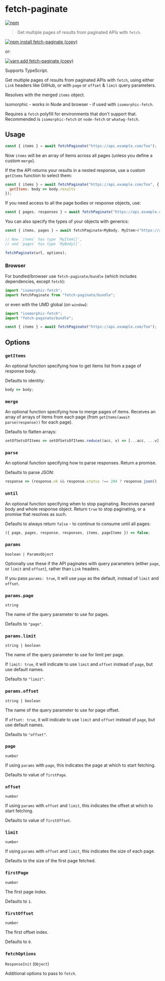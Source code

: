 # fetch-paginate

[![npm](https://img.shields.io/npm/v/fetch-paginate.svg)](https://www.npmjs.com/package/fetch-paginate)

> Get multiple pages of results from paginated APIs with `fetch`.

[![npm install fetch-paginate (copy)](https://copyhaste.com/i?t=npm%20install%20fetch-paginate)](https://copyhaste.com/c?t=npm%20install%20fetch-paginate "npm install fetch-paginate (copy)")

or:

[![yarn add fetch-paginate (copy)](https://copyhaste.com/i?t=yarn%20add%20fetch-paginate)](https://copyhaste.com/c?t=yarn%20add%20fetch-paginate "yarn add fetch-paginate (copy)")

Supports TypeScript.

Get multiple pages of results from paginated APIs with `fetch`,
using either `Link` headers like GitHub,
or with `page` or `offset` & `limit` query parameters.

Resolves with the merged `items` object.

Isomorphic - works in Node and browser - if used with `isomorphic-fetch`.

Requires a `fetch` polyfill for environments that don't support that.
Recommended is `isomorphic-fetch` or `node-fetch` or `whatwg-fetch`.

## Usage

```js
const { items } = await fetchPaginate("https://api.example.com/foo");
```

Now `items` will be an array of items across all pages (unless you define a custom `merge`).

If the the API returns your results in a nested response, use a custom `getItems` function to select them:

```js
const { items } = await fetchPaginate("https://api.example.com/foo", {
  getItems: body => body.results
});
```

If you need access to all the page bodies or response objects, use:

```js
const { pages, responses } = await fetchPaginate("https://api.example.com/foo");
```

You can also specify the types of your objects with generics:

```js
const { items, pages } = await fetchPaginate<MyBody, MyItem>("https://api.example.com/foo");

// Now `items` has type `MyItem[]`,
// and `pages` has type `MyBody[]`.
```

```js
fetchPaginate(url, options);
```

### Browser

For bundled/browser use `fetch-paginate/bundle` (which includes dependencies, except `fetch`):

```js
import "isomorphic-fetch";
import fetchPaginate from "fetch-paginate/bundle";
```

or even with the UMD global (on `window`):

```js
import "isomorphic-fetch";
import "fetch-paginate/bundle";

const { items } = await fetchPaginate("https://api.example.com/foo");
```

## Options

### `getItems`

An optional function specifying how to get items list from a page of response body.

Defaults to identity:

```js
body => body;
```

### `merge`

An optional function specifying how to merge pages of items.
Receives an array of arrays of items from each page (from `getItems(await parse(response))` for each page).

Defaults to flatten arrays:

```js
setOfSetsOfItems => setOfSetsOfItems.reduce((acc, v) => [...acc, ...v], []);
```

### `parse`

An optional function specifying how to parse responses. Return a promise.

Defaults to parse JSON:

```js
response => (response.ok && response.status !== 204 ? response.json() : response.text());
```

### `until`

An optional function specifying when to stop paginating. Receives parsed body and whole response object. Return `true` to stop paginating, or a promise that resolves as such.

Defaults to always return `false` - to continue to consume until all pages:

```js
({ page, pages, response, responses, items, pageItems }) => false;
```

### `params`

`boolean | ParamsObject`

Optionally use these if the API paginates with query parameters (either `page`, or `limit` and `offset`), rather than `Link` headers.

If you pass `params: true`, it will use `page` as the default, instead of `limit` and `offset`.

### `params.page`

`string`

The name of the query parameter to use for pages.

Defaults to `"page"`.

### `params.limit`

`string | boolean`

The name of the query parameter to use for limit per page.

If `limit: true`, it will indicate to use `limit` and `offset` instead of `page`, but use default names.

Defaults to `"limit"`.

### `params.offset`

`string | boolean`

The name of the query parameter to use for page offset.

If `offset: true`, it will indicate to use `limit` and `offset` instead of `page`, but use default names.

Defaults to `"offset"`.

### `page`

`number`

If using `params` with `page`, this indicates the page at which to start fetching.

Defaults to value of `firstPage`.

### `offset`

`number`

If using `params` with `offset` and `limit`, this indicates the offset at which to start fetching.

Defaults to value of `firstOffset`.

### `limit`

`number`

If using `params` with `offset` and `limit`, this indicates the size of each page.

Defaults to the size of the first page fetched.

### `firstPage`

`number`

The first page index.

Defaults to `1`.

### `firstOffset`

`number`

The first offset index.

Defaults to `0`.

### `fetchOptions`

`ResponseInit` (`Object`)

Additional options to pass to `fetch`.
